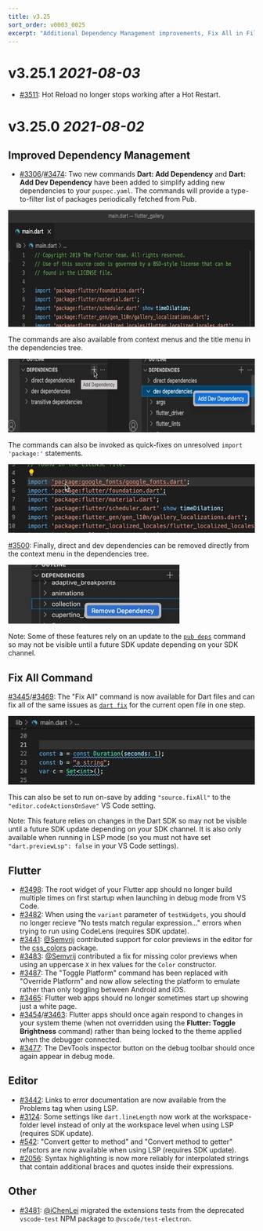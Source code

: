 ```yaml
---
title: v3.25
sort_order: v0003_0025
excerpt: "Additional Dependency Management improvements, Fix All in File / On-Save, ..."
---
```


# v3.25.1 *2021-08-03*

- [#3511](https://github.com/Dart-Code/Dart-Code/issues/3511): Hot Reload no longer stops working after a Hot Restart.

# v3.25.0 *2021-08-02*

## Improved Dependency Management

- [#3306](https://github.com/Dart-Code/Dart-Code/issues/3306)/[#3474](https://github.com/Dart-Code/Dart-Code/issues/3474): Two new commands **Dart: Add Dependency** and **Dart: Add Dev Dependency** have been added to simplify adding new dependencies to your `puspec.yaml`. The commands will provide a type-to-filter list of packages periodically fetched from Pub.

<img src="/images/release_notes/v3.25/add_dedendency_command.gif" width="662" height="238" />

The commands are also available from context menus and the title menu in the dependencies tree.

<img src="/images/release_notes/v3.25/tree_add_dependency.png" width="700" height="150" />

The commands can also be invoked as quick-fixes on unresolved `import 'package:'` statements.

<img src="/images/release_notes/v3.25/add_dependency_quick_fix.gif" width="526" height="140" />

[#3500](https://github.com/Dart-Code/Dart-Code/issues/3500): Finally, direct and dev dependencies can be removed directly from the context menu in the dependencies tree.

<img src="/images/release_notes/v3.25/tree_remove_dependency.png" width="350" height="120" />

Note: Some of these features rely on an update to the [`pub deps`](https://dart.dev/tools/pub/cmd/pub-deps) command so may not be visible until a future SDK update depending on your SDK channel.

## Fix All Command

[#3445](https://github.com/Dart-Code/Dart-Code/issues/3445)/[#3469](https://github.com/Dart-Code/Dart-Code/issues/3469): The "Fix All" command is now available for Dart files and can fix all of the same issues as [`dart fix`](https://dart.dev/tools/dart-fix) for the current open file in one step.

<img src="/images/release_notes/v3.25/fix_all.gif" width="526" height="140" />

This can also be set to run on-save by adding `"source.fixAll"` to the `"editor.codeActionsOnSave"` VS Code setting.

Note: This feature relies on changes in the Dart SDK so may not be visible until a future SDK update depending on your SDK channel. It is also only available when running in LSP mode (so you must not have set `"dart.previewLsp": false` in your VS Code settings).

## Flutter

- [#3498](https://github.com/Dart-Code/Dart-Code/issues/3498): The root widget of your Flutter app should no longer build multiple times on first startup when launching in debug mode from VS Code.
- [#3482](https://github.com/Dart-Code/Dart-Code/issues/3482): When using the `variant` parameter of `testWidgets`, you should no longer recieve "No tests match regular expression..." errors when trying to run using CodeLens (requires SDK update).
- [#3441](https://github.com/Dart-Code/Dart-Code/issues/3441): [@Semvrij](https://github.com/Semvrij) contributed support for color previews in the editor for the [css_colors](https://pub.dev/packages/css_colors) package.
- [#3483](https://github.com/Dart-Code/Dart-Code/issues/3483): [@Semvrij](https://github.com/Semvrij) contributed a fix for missing color previews when using an uppercase `X` in hex values for the `Color` constructor.
- [#3487](https://github.com/Dart-Code/Dart-Code/issues/3487): The "Toggle Platform" command has been replaced with "Override Platform" and now allow selecting the platform to emulate rather than only toggling between Android and iOS.
- [#3465](https://github.com/Dart-Code/Dart-Code/issues/3465): Flutter web apps should no longer sometimes start up showing just a white page.
- [#3454](https://github.com/Dart-Code/Dart-Code/issues/3454)/[#3463](https://github.com/Dart-Code/Dart-Code/issues/3463): Flutter apps should once again respond to changes in your system theme (when not overridden using the **Flutter: Toggle Brightness** command) rather than being locked to the theme applied when the debugger connected.
- [#3477](https://github.com/Dart-Code/Dart-Code/issues/3477): The DevTools inspector button on the debug toolbar should once again appear in debug mode.

## Editor

- [#3442](https://github.com/Dart-Code/Dart-Code/issues/3442): Links to error documentation are now available from the Problems tag when using LSP.
- [#3124](https://github.com/Dart-Code/Dart-Code/issues/3124): Some settings like `dart.lineLength` now work at the workspace-folder level instead of only at the workspace level when using LSP (requires SDK update).
- [#542](https://github.com/Dart-Code/Dart-Code/issues/542): "Convert getter to method" and "Convert method to getter" refactors are now available when using LSP (requires SDK update).
- [#2056](https://github.com/Dart-Code/Dart-Code/issues/2056): Syntax highlighting is now more reliably for interpolated strings that contain additional braces and quotes inside their expressions.

## Other

- [#3481](https://github.com/Dart-Code/Dart-Code/issues/3481): [@iChenLei](https://github.com/iChenLei) migrated the extensions tests from the deprecated `vscode-test` NPM package to `@vscode/test-electron`.
